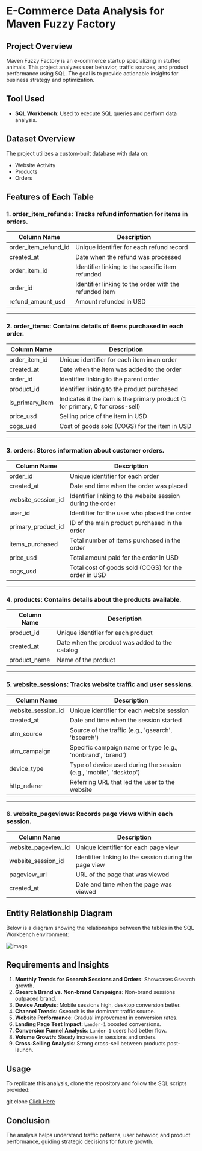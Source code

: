 # E-Commerce Data Analysis for Maven Fuzzy Factory

## Project Overview
Maven Fuzzy Factory is an e-commerce startup specializing in stuffed animals. This project analyzes user behavior, traffic sources, and product performance using SQL. The goal is to provide actionable insights for business strategy and optimization.

## Tool Used
- **SQL Workbench**: Used to execute SQL queries and perform data analysis.

## Dataset Overview
The project utilizes a custom-built database with data on:
- Website Activity
- Products
- Orders


## Features of Each Table

### 1. **order_item_refunds**: Tracks refund information for items in orders.

| Column Name         | Description                                      |
|---------------------|--------------------------------------------------|
| order_item_refund_id | Unique identifier for each refund record         |
| created_at          | Date when the refund was processed                |
| order_item_id       | Identifier linking to the specific item refunded  |
| order_id            | Identifier linking to the order with the refunded item |
| refund_amount_usd   | Amount refunded in USD                            |

---

### 2. **order_items**: Contains details of items purchased in each order.

| Column Name         | Description                                      |
|---------------------|--------------------------------------------------|
| order_item_id       | Unique identifier for each item in an order       |
| created_at          | Date when the item was added to the order         |
| order_id            | Identifier linking to the parent order            |
| product_id          | Identifier linking to the product purchased       |
| is_primary_item     | Indicates if the item is the primary product (1 for primary, 0 for cross-sell) |
| price_usd           | Selling price of the item in USD                  |
| cogs_usd            | Cost of goods sold (COGS) for the item in USD     |

---

### 3. **orders**: Stores information about customer orders.

| Column Name         | Description                                      |
|---------------------|--------------------------------------------------|
| order_id            | Unique identifier for each order                 |
| created_at          | Date and time when the order was placed           |
| website_session_id  | Identifier linking to the website session during the order |
| user_id             | Identifier for the user who placed the order      |
| primary_product_id  | ID of the main product purchased in the order     |
| items_purchased     | Total number of items purchased in the order      |
| price_usd           | Total amount paid for the order in USD            |
| cogs_usd            | Total cost of goods sold (COGS) for the order in USD |

---

### 4. **products**: Contains details about the products available.

| Column Name         | Description                                      |
|---------------------|--------------------------------------------------|
| product_id          | Unique identifier for each product                |
| created_at          | Date when the product was added to the catalog    |
| product_name        | Name of the product                               |

---

### 5. **website_sessions**: Tracks website traffic and user sessions.

| Column Name         | Description                                      |
|---------------------|--------------------------------------------------|
| website_session_id  | Unique identifier for each website session        |
| created_at          | Date and time when the session started            |
| utm_source          | Source of the traffic (e.g., 'gsearch', 'bsearch')|
| utm_campaign        | Specific campaign name or type (e.g., 'nonbrand', 'brand') |
| device_type         | Type of device used during the session (e.g., 'mobile', 'desktop') |
| http_referer        | Referring URL that led the user to the website    |

---

### 6. **website_pageviews**: Records page views within each session.

| Column Name         | Description                                      |
|---------------------|--------------------------------------------------|
| website_pageview_id | Unique identifier for each page view              |
| website_session_id  | Identifier linking to the session during the page view |
| pageview_url        | URL of the page that was viewed                   |
| created_at          | Date and time when the page was viewed            |
## Entity Relationship Diagram
Below is a diagram showing the relationships between the tables in the SQL Workbench environment:

![image](https://github.com/user-attachments/assets/7fcc3e16-32ba-4899-9a9e-61038dea1272)


## Requirements and Insights
1. **Monthly Trends for Gsearch Sessions and Orders**: Showcases Gsearch growth.
2. **Gsearch Brand vs. Non-brand Campaigns**: Non-brand sessions outpaced brand.
3. **Device Analysis**: Mobile sessions high, desktop conversion better.
4. **Channel Trends**: Gsearch is the dominant traffic source.
5. **Website Performance**: Gradual improvement in conversion rates.
6. **Landing Page Test Impact**: `Lander-1` boosted conversions.
7. **Conversion Funnel Analysis**: `Lander-1` users had better flow.
8. **Volume Growth**: Steady increase in sessions and orders.
9. **Cross-Selling Analysis**: Strong cross-sell between products post-launch.

## Usage
To replicate this analysis, clone the repository and follow the SQL scripts provided:

git clone [Click Here](https://github.com/HarshaVardhan1505/maven-fuzzy-factory.git)


## Conclusion
The analysis helps understand traffic patterns, user behavior, and product performance, guiding strategic decisions for future growth.

